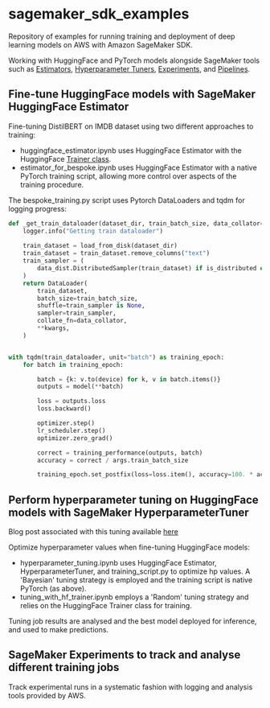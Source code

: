 # sagemaker_sdk_examples
Repository of examples for running training and deployment of deep learning models on AWS with Amazon SageMaker SDK.

Working with HuggingFace and PyTorch models alongside SageMaker tools such as [Estimators](https://sagemaker.readthedocs.io/en/stable/api/training/estimators.html), [Hyperparameter Tuners](https://sagemaker.readthedocs.io/en/stable/api/training/tuner.html), [Experiments](https://docs.aws.amazon.com/sagemaker/latest/dg/experiments.html), and [Pipelines](https://sagemaker.readthedocs.io/en/stable/workflows/pipelines/sagemaker.workflow.pipelines.html).

## Fine-tune HuggingFace models with SageMaker HuggingFace Estimator

Fine-tuning DistilBERT on IMDB dataset using two different approaches to training:

* huggingface_estimator.ipynb uses HuggingFace Estimator with the HuggingFace [Trainer class](https://huggingface.co/docs/transformers/main_classes/trainer).
* estimator_for_bespoke.ipynb uses HuggingFace Estimator with a native PyTorch training script, allowing more control over aspects of the training procedure.

The bespoke_training.py script uses Pytorch DataLoaders and tqdm for logging progress:

```python
def _get_train_dataloader(dataset_dir, train_batch_size, data_collator=None, is_distributed=False, **kwargs):
    logger.info("Getting train dataloader")
    
    train_dataset = load_from_disk(dataset_dir)
    train_dataset = train_dataset.remove_columns("text")
    train_sampler = (
        data_dist.DistributedSampler(train_dataset) if is_distributed else None
    )
    return DataLoader(
        train_dataset,
        batch_size=train_batch_size,
        shuffle=train_sampler is None,
        sampler=train_sampler,
        collate_fn=data_collator,
        **kwargs,
    )
```
```python

with tqdm(train_dataloader, unit="batch") as training_epoch:
    for batch in training_epoch:

        batch = {k: v.to(device) for k, v in batch.items()}
        outputs = model(**batch)

        loss = outputs.loss
        loss.backward()

        optimizer.step()
        lr_scheduler.step()
        optimizer.zero_grad()

        correct = training_performance(outputs, batch)
        accuracy = correct / args.train_batch_size

        training_epoch.set_postfix(loss=loss.item(), accuracy=100. * accuracy)
```

## Perform hyperparameter tuning on HuggingFace models with SageMaker HyperparameterTuner

Blog post associated with this tuning available [here](https://ciaranfcooney.medium.com/hyperparameter-tuning-of-huggingface-models-with-aws-sagemaker-sdk-f727ac06cf36)

Optimize hyperparameter values when fine-tuning HuggingFace models:

* hyperparameter_tuning.ipynb uses HuggingFace Estimator, HyperparameterTuner, and training_script.py to optimize hp values. A 'Bayesian' tuning strategy is employed and the training script is native PyTorch (as above).
* tuning_with_hf_trainer.ipynb employs a 'Random' tuning strategy and relies on the HuggingFace Trainer class for training.

Tuning job results are analysed and the best model deployed for inference, and used to make predictions.

## SageMaker Experiments to track and analyse different training jobs

Track experimental runs in a systematic fashion with logging and analysis tools provided by AWS.
